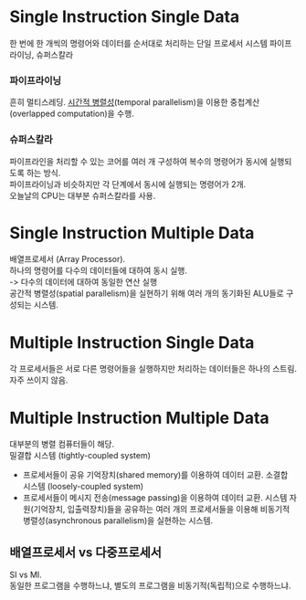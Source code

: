 # Single Instruction Single Data
한 번에 한 개씩의 명령어와 데이터를 순서대로 처리하는 단일 프로세서 시스템
파이프라이닝, 슈퍼스칼라
### 파이프라이닝
흔히 멀티스레딩. [시간적 병렬성](https://github.com/SuhYC/Lesson/blob/main/Computer_Structure/CPU_Cycle.md)(temporal parallelism)을 이용한 중첩계산(overlapped computation)을 수행.   
### 슈퍼스칼라
파이프라인을 처리할 수 있는 코어를 여러 개 구성하여 복수의 명령어가 동시에 실행되도록 하는 방식.   
파이프라이닝과 비슷하지만 각 단계에서 동시에 실행되는 명령어가 2개.   
오늘날의 CPU는 대부분 슈퍼스칼라를 사용.

# Single Instruction Multiple Data
배열프로세서 (Array Processor).   
하나의 명령어를 다수의 데이터들에 대하여 동시 실행.   
-> 다수의 데이터에 대하여 동일한 연산 실행   
공간적 병렬성(spatial parallelism)을 실현하기 위해 여러 개의 동기화된 ALU들로 구성되는 시스템.

# Multiple Instruction Single Data
각 프로세서들은 서로 다른 명령어들을 실행하지만 처리하는 데이터들은 하나의 스트림.   
자주 쓰이지 않음.

# Multiple Instruction Multiple Data
대부분의 병렬 컴퓨터들이 해당.   
밀결합 시스템 (tightly-coupled system)
 - 프로세서들이 공유 기억장치(shared memory)를 이용하여 데이터 교환.
소결합 시스템 (loosely-coupled system)
 - 프로세서들이 메시지 전송(message passing)을 이용하여 데이터 교환.
시스템 자원(기억장치, 입출력장치)들을 공유하는 여러 개의 프로세서들을 이용해 비동기적 병렬성(asynchronous parallelism)을 실현하는 시스템.

## 배열프로세서 vs 다중프로세서
SI vs MI.   
동일한 프로그램을 수행하느냐, 별도의 프로그램을 비동기적(독립적)으로 수행하느냐.
